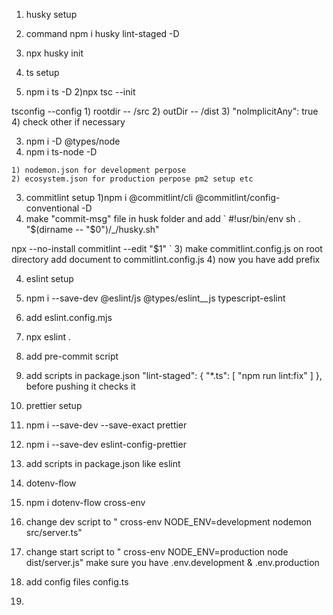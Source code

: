 


1) husky setup 

 1) command npm i husky lint-staged -D
 2) npx husky init

2) ts setup
  1) npm i ts -D
  2)npx tsc --init

  tsconfig --config
    1) rootdir -- /src
    2) outDir  -- /dist
    3) "noImplicitAny": true
    4) check other if necessary

  3) npm i -D @types/node 
  4) npm i ts-node -D 
    
    1) nodemon.json for development perpose
    2) ecosystem.json for production perpose pm2 setup etc

3) commitlint setup
  1)npm i @commitlint/cli @commitlint/config-conventional -D
  2) make "commit-msg" file in husk folder and add
 ` #!usr/bin/env sh
 . "$(dirname  -- "$0")/_/husky.sh"

  npx --no-install commitlint --edit "$1" `
  3) make commitlint.config.js on root directory
  add document to commitlint.config.js
  4) now you have add prefix

4) eslint setup
 1) npm i --save-dev @eslint/js @types/eslint__js typescript-eslint
 2) add eslint.config.mjs 
 3) npx eslint .
 4) add pre-commit script
 5) add scripts in package.json
  "lint-staged": {
    "*.ts": [
      "npm run lint:fix"
    ]
  },
  before pushing it checks it
  
5) prettier setup
  1) npm i --save-dev --save-exact prettier
  2) npm i --save-dev eslint-config-prettier
  3) add scripts in package.json like eslint

6) dotenv-flow
  1) npm i dotenv-flow cross-env
  2) change dev script to " cross-env NODE_ENV=development nodemon src/server.ts"
  3) change start script to " cross-env NODE_ENV=production node dist/server.js" 
  make sure you have .env.development & .env.production
  4) add config files config.ts 

7)   
  



